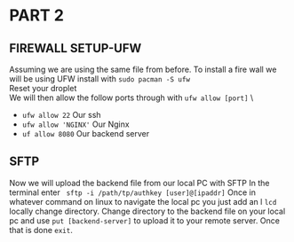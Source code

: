 # PART 2

## FIREWALL SETUP-UFW
Assuming we are using the same file from before. To install a fire wall we will be using UFW install with `sudo pacman -S ufw` \
Reset your droplet \
We will then allow the follow ports  through with `ufw allow [port]` \
- `ufw allow 22` Our ssh
- `ufw allow 'NGINX'` Our Nginx
- `uf allow 8080` Our backend server

## SFTP
Now we will upload the backend file from our local PC with SFTP In the terminal enter ` sftp -i /path/tp/authkey [user]@[ipaddr]` Once in whatever command on linux to navigate the local pc you just add an l `lcd` locally change directory. Change directory to the backend file on your local pc and use `put [backend-server]` to upload it to your remote server. Once that is done `exit`.

##
